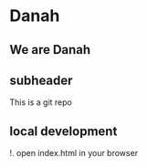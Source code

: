 # Danah
## We are Danah


## subheader

This is a git repo

## local development

!. open index.html in your browser